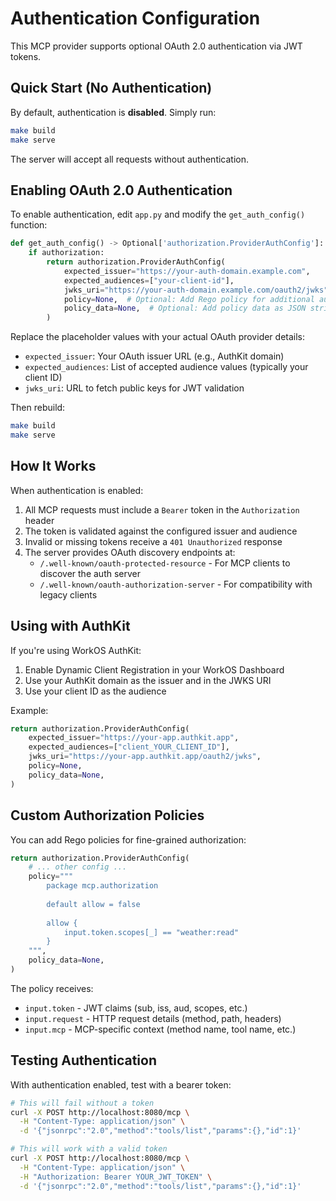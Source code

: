 # Authentication Configuration

This MCP provider supports optional OAuth 2.0 authentication via JWT tokens.

## Quick Start (No Authentication)

By default, authentication is **disabled**. Simply run:

```bash
make build
make serve
```

The server will accept all requests without authentication.

## Enabling OAuth 2.0 Authentication

To enable authentication, edit `app.py` and modify the `get_auth_config()` function:

```python
def get_auth_config() -> Optional['authorization.ProviderAuthConfig']:
    if authorization:
        return authorization.ProviderAuthConfig(
            expected_issuer="https://your-auth-domain.example.com",
            expected_audiences=["your-client-id"],
            jwks_uri="https://your-auth-domain.example.com/oauth2/jwks",
            policy=None,  # Optional: Add Rego policy for additional authorization
            policy_data=None,  # Optional: Add policy data as JSON string
        )
```

Replace the placeholder values with your actual OAuth provider details:
- `expected_issuer`: Your OAuth issuer URL (e.g., AuthKit domain)
- `expected_audiences`: List of accepted audience values (typically your client ID)
- `jwks_uri`: URL to fetch public keys for JWT validation

Then rebuild:

```bash
make build
make serve
```

## How It Works

When authentication is enabled:
1. All MCP requests must include a `Bearer` token in the `Authorization` header
2. The token is validated against the configured issuer and audience
3. Invalid or missing tokens receive a `401 Unauthorized` response
4. The server provides OAuth discovery endpoints at:
   - `/.well-known/oauth-protected-resource` - For MCP clients to discover the auth server
   - `/.well-known/oauth-authorization-server` - For compatibility with legacy clients

## Using with AuthKit

If you're using WorkOS AuthKit:

1. Enable Dynamic Client Registration in your WorkOS Dashboard
2. Use your AuthKit domain as the issuer and in the JWKS URI
3. Use your client ID as the audience

Example:
```python
return authorization.ProviderAuthConfig(
    expected_issuer="https://your-app.authkit.app",
    expected_audiences=["client_YOUR_CLIENT_ID"],
    jwks_uri="https://your-app.authkit.app/oauth2/jwks",
    policy=None,
    policy_data=None,
)
```

## Custom Authorization Policies

You can add Rego policies for fine-grained authorization:

```python
return authorization.ProviderAuthConfig(
    # ... other config ...
    policy="""
        package mcp.authorization
        
        default allow = false
        
        allow {
            input.token.scopes[_] == "weather:read"
        }
    """,
    policy_data=None,
)
```

The policy receives:
- `input.token` - JWT claims (sub, iss, aud, scopes, etc.)
- `input.request` - HTTP request details (method, path, headers)
- `input.mcp` - MCP-specific context (method name, tool name, etc.)

## Testing Authentication

With authentication enabled, test with a bearer token:

```bash
# This will fail without a token
curl -X POST http://localhost:8080/mcp \
  -H "Content-Type: application/json" \
  -d '{"jsonrpc":"2.0","method":"tools/list","params":{},"id":1}'

# This will work with a valid token
curl -X POST http://localhost:8080/mcp \
  -H "Content-Type: application/json" \
  -H "Authorization: Bearer YOUR_JWT_TOKEN" \
  -d '{"jsonrpc":"2.0","method":"tools/list","params":{},"id":1}'
```